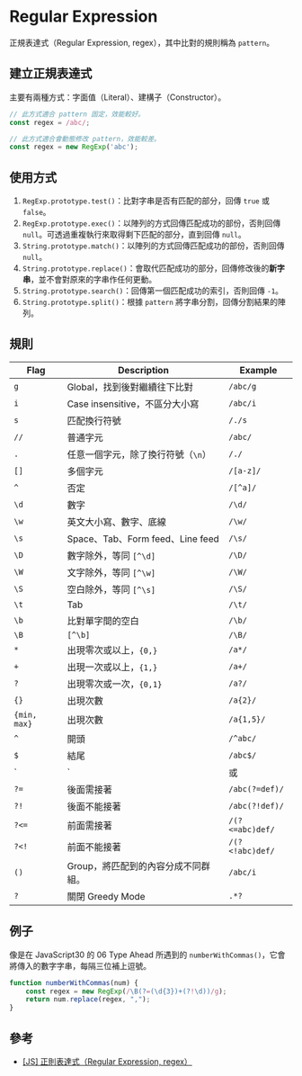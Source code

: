 # Regular Expression

正規表達式（Regular Expression, regex），其中比對的規則稱為 `pattern`。

## 建立正規表達式

主要有兩種方式：字面值（Literal）、建構子（Constructor）。

```javascript
// 此方式適合 pattern 固定，效能較好。
const regex = /abc/;
```

```javascript
// 此方式適合會動態修改 pattern，效能較差。
const regex = new RegExp('abc');
```

## 使用方式

1. `RegExp.prototype.test()`：比對字串是否有匹配的部分，回傳 `true` 或 `false`。
2. `RegExp.prototype.exec()`：以陣列的方式回傳匹配成功的部份，否則回傳 `null`。可透過重複執行來取得剩下匹配的部分，直到回傳 `null`。
3. `String.prototype.match()`：以陣列的方式回傳匹配成功的部份，否則回傳 `null`。
4. `String.prototype.replace()`：會取代匹配成功的部分，回傳修改後的**新字串**，並不會對原來的字串作任何更動。
5. `String.prototype.search()`：回傳第一個匹配成功的索引，否則回傳 `-1`。
6. `String.prototype.split()`：根據 `pattern` 將字串分割，回傳分割結果的陣列。

## 規則

| Flag         | Description                       | Example         |
|--------------|-----------------------------------|-----------------|
| `g`          | Global，找到後對繼續往下比對       | `/abc/g`        |
| `i`          | Case insensitive，不區分大小寫     | `/abc/i`        |
| `s`          | 匹配換行符號                      | `/./s`          |
| `//`         | 普通字元                          | `/abc/`         |
| `.`          | 任意一個字元，除了換行符號（`\n`）   | `/./`           |
| `[]`         | 多個字元                          | `/[a-z]/`       |
| `^`          | 否定                              | `/[^a]/`        |
| `\d`         | 數字                              | `/\d/`          |
| `\w`         | 英文大小寫、數字、底線              | `/\w/`          |
| `\s`         | Space、Tab、Form feed、Line feed     | `/\s/`          |
| `\D`         | 數字除外，等同 `[^\d]`             | `/\D/`          |
| `\W`         | 文字除外，等同 `[^\w]`             | `/\W/`          |
| `\S`         | 空白除外，等同 `[^\s]`             | `/\S/`          |
| `\t`         | Tab                               | `/\t/`          |
| `\b`         | 比對單字間的空白                  | `/\b/`          |
| `\B`         | `[^\b]`                           | `/\B/`          |
| `*`          | 出現零次或以上，`{0,}`             | `/a*/`          |
| `+`          | 出現一次或以上，`{1,}`             | `/a+/`          |
| `?`          | 出現零次或一次，`{0,1}`            | `/a?/`          |
| `{}`         | 出現次數                          | `/a{2}/`        |
| `{min, max}` | 出現次數                          | `/a{1,5}/`      |
| `^`          | 開頭                              | `/^abc/`        |
| `$`          | 結尾                              | `/abc$/`        |
| `|`          | 或                                | `/abc | def/`   |
| `?=`         | 後面需接著                        | `/abc(?=def)/`  |
| `?!`         | 後面不能接著                      | `/abc(?!def)/`  |
| `?<=`        | 前面需接著                        | `/(?<=abc)def/` |
| `?<!`        | 前面不能接著                      | `/(?<!abc)def/` |
| `()`         | Group，將匹配到的內容分成不同群組。 | `/abc/i`        |
| `?`          | 關閉 Greedy Mode                  | `.*?`           |

## 例子

像是在 JavaScript30 的 06 Type Ahead 所遇到的 `numberWithCommas()`，它會將傳入的數字字串，每隔三位補上逗號。

```javascript
function numberWithCommas(num) {
    const regex = new RegExp(/\B(?=(\d{3})+(?!\d))/g);
    return num.replace(regex, ",");
}
```

## 參考

- [[JS] 正則表達式（Regular Expression, regex）](https://pjchender.dev/javascript/js-regex/)
